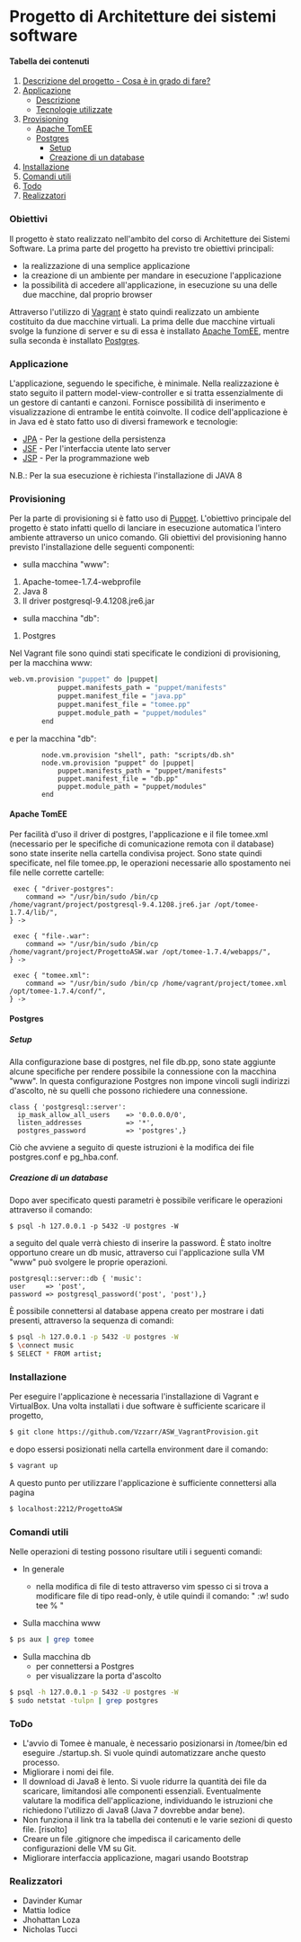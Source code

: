 # Progetto di Architetture dei sistemi software
#### Tabella dei contenuti

1. [Descrizione del progetto - Cosa è in grado di fare?](#obiettivi)
2. [Applicazione](#applicazione)
    * [Descrizione](#applicazione)
    * [Tecnologie utilizzate](#applicazione)
3. [Provisioning](#provisioning)
    * [Apache TomEE](#apache-tomee)
    * [Postgres](#postgres)
      * [Setup](#setup)
      * [Creazione di un database](#creazione-di-un-database)
4. [Installazione](#installazione)
5. [Comandi utili](#comandi-utili)
6. [Todo](#todo)
7. [Realizzatori](#realizzatori)

### Obiettivi

Il progetto è stato realizzato nell'ambito del corso di Architetture dei Sistemi Software. La prima parte del progetto ha previsto tre obiettivi principali: 

  - la realizzazione di una semplice applicazione
  - la creazione di un ambiente per mandare in esecuzione l'applicazione
  - la possibilità di accedere all'applicazione, in esecuzione su una delle due macchine, dal proprio browser 
 
Attraverso l'utilizzo di [Vagrant][vagrant] è stato quindi realizzato un ambiente  costituito da due macchine virtuali.  La prima delle due macchine virtuali svolge la funzione di server e su di essa è installato [Apache TomEE][tomee], mentre sulla seconda è installato [Postgres][postgres].

### Applicazione

L'applicazione, seguendo le specifiche, è minimale. Nella realizzazione è stato seguito il pattern model-view-controller e si tratta essenzialmente di un gestore di cantanti e canzoni. Fornisce possibilità di inserimento e visualizzazione di entrambe le entità coinvolte. Il codice dell'applicazione è in Java ed è stato fatto uso di diversi framework e tecnologie:
* [JPA] - Per la gestione della persistenza
* [JSF] - Per l'interfaccia utente lato server
* [JSP] - Per la programmazione web

N.B.: Per la sua esecuzione è richiesta l'installazione di JAVA 8

### Provisioning
Per la parte di provisioning si è fatto uso di [Puppet][puppet]. L'obiettivo principale del progetto è stato infatti quello di lanciare in esecuzione automatica l'intero ambiente attraverso un unico comando. 
Gli obiettivi del provisioning hanno previsto l'installazione delle seguenti componenti:
- sulla macchina "www":
1. Apache-tomee-1.7.4-webprofile
2. Java 8
3. Il driver postgresql-9.4.1208.jre6.jar
- sulla macchina "db":
1. Postgres

   
Nel Vagrant file sono quindi stati specificate le condizioni di provisioning, per la macchina www:
```sh
web.vm.provision "puppet" do |puppet|
	        puppet.manifests_path = "puppet/manifests"
	        puppet.manifest_file = "java.pp"
	        puppet.manifest_file = "tomee.pp"
	        puppet.module_path = "puppet/modules"
	    end
```
e per la macchina "db":
```puppet
        node.vm.provision "shell", path: "scripts/db.sh"
        node.vm.provision "puppet" do |puppet|
			puppet.manifests_path = "puppet/manifests"
	 		puppet.manifest_file = "db.pp"
	 		puppet.module_path = "puppet/modules"
	 	end
```
#### Apache TomEE

Per facilità d'uso il driver di postgres, l'applicazione e il file tomee.xml (necessario per le specifiche di comunicazione remota con il database) sono state inserite nella cartella condivisa project. Sono state quindi specificate, nel file tomee.pp, le operazioni necessarie allo spostamento nei file nelle corrette cartelle:
```puppet
 exec { "driver-postgres":
    command => "/usr/bin/sudo /bin/cp  /home/vagrant/project/postgresql-9.4.1208.jre6.jar /opt/tomee-1.7.4/lib/",
} ->

 exec { "file-.war":
    command => "/usr/bin/sudo /bin/cp /home/vagrant/project/ProgettoASW.war /opt/tomee-1.7.4/webapps/",
} ->

 exec { "tomee.xml":
    command => "/usr/bin/sudo /bin/cp /home/vagrant/project/tomee.xml /opt/tomee-1.7.4/conf/",
} ->
```

#### Postgres

##### Setup

Alla configurazione base di postgres, nel file db.pp, sono state aggiunte alcune specifiche per rendere possibile la connessione con la macchina "www". In questa configurazione Postgres non impone vincoli sugli indirizzi d'ascolto, nè su quelli che possono richiedere una connessione.

```puppet
class { 'postgresql::server':
  ip_mask_allow_all_users    => '0.0.0.0/0',
  listen_addresses           => '*',
  postgres_password          => 'postgres',}
  ```
 Ciò che avviene a seguito di queste istruzioni è la modifica dei file postgres.conf e pg_hba.conf.
 
##### Creazione di un database
  
 Dopo aver specificato questi parametri è possibile verificare  le operazioni attraverso il comando:
 ```
$ psql -h 127.0.0.1 -p 5432 -U postgres -W
```
a seguito del quale verrà chiesto di inserire la password.
È stato inoltre opportuno creare un db music, attraverso cui l'applicazione sulla VM "www" può svolgere le proprie operazioni.
  ```puppet
postgresql::server::db { 'music':
  user     => 'post',
  password => postgresql_password('post', 'post'),}
```
È possibile connettersi al database appena creato per mostrare i dati presenti, attraverso la sequenza di comandi:
  ```sh
$ psql -h 127.0.0.1 -p 5432 -U postgres -W
$ \connect music
$ SELECT * FROM artist;
```


### Installazione

Per eseguire l'applicazione è necessaria l'installazione di Vagrant e VirtualBox. Una volta installati i due software è sufficiente scaricare il progetto,

```sh
$ git clone https://github.com/Vzzarr/ASW_VagrantProvision.git
```
e dopo essersi posizionati nella cartella environment dare il comando:
```sh
$ vagrant up
```
A questo punto per utilizzare l'applicazione è sufficiente connettersi alla pagina
```sh
$ localhost:2212/ProgettoASW
```
### Comandi utili
Nelle operazioni di testing possono risultare utili i seguenti comandi:
* In generale
    * nella modifica di file di testo attraverso vim spesso ci si trova a modificare file di tipo read-only, è utile quindi il comando: " :w! sudo tee % "
    
* Sulla macchina www
```sh
$ ps aux | grep tomee
```
* Sulla macchina db
    * per connettersi a Postgres
    * per visualizzare la porta d'ascolto 
```sh
$ psql -h 127.0.0.1 -p 5432 -U postgres -W
$ sudo netstat -tulpn | grep postgres
```

### ToDo
* L'avvio di Tomee è manuale, è necessario posizionarsi in /tomee/bin ed eseguire ./startup.sh. Si vuole quindi automatizzare anche questo processo.
* Migliorare i nomi dei file.
* Il download di Java8 è lento. Si vuole ridurre la quantità dei file da scaricare, limitandosi alle componenti essenziali. Eventualmente valutare la modifica dell'applicazione, individuando le istruzioni che richiedono l'utilizzo di Java8 (Java 7 dovrebbe andar bene).
* Non funziona il link tra la tabella dei contenuti e  le varie sezioni di questo file. [risolto]
* Creare un file .gitignore che impedisca il caricamento delle configurazioni delle VM su Git.
* Migliorare interfaccia applicazione, magari usando Bootstrap



### Realizzatori

 - Davinder Kumar
 - Mattia Iodice
 - Jhohattan Loza
 - Nicholas Tucci
 
[//]: # (These are reference links used in the body of this note and get stripped out when the markdown processor does its job. There is no need to format nicely because it shouldn't be seen. Thanks SO - http://stackoverflow.com/questions/4823468/store-comments-in-markdown-syntax)



   [vagrant]: <https://www.vagrantup.com>
   [tomee]: <http://tomee.apache.org/index.html>
   [postgres]: <http://www.postgresql.org>
   [JPA]: <https://it.wikipedia.org/wiki/Java_Persistence_API>
   [JSF]: <https://it.wikipedia.org/wiki/Java_Server_Faces>
   [JSP]: <https://it.wikipedia.org/wiki/JavaServer_Pages>
   [puppet]: <https://puppet.com>




